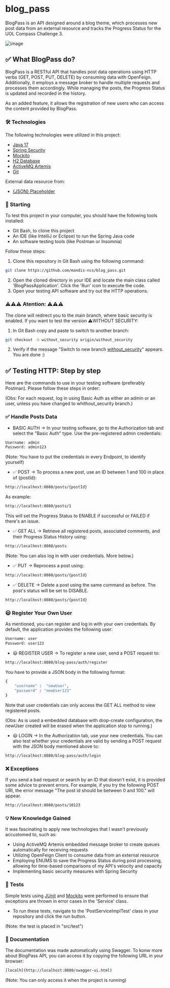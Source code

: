 # blog_pass
BlogPass is an API designed around a blog theme, which processes new post data from an external resource and tracks the Progress Status for the UOL Compass Challenge 3.

![image](https://github.com/mandis-ncs/blog_pass/assets/85968113/06286c5a-b4c2-44b0-97c3-381a8542dc06)


## ✅ What BlogPass do?
BlogPass is a RESTful API that handles post data operations using HTTP verbs (GET, POST, PUT, DELETE) by consuming data with OpenFeign. Additionally, it employs a message broker to handle multiple requests and processes them accordingly. While managing the posts, the Progress Status is updated and recorded in the history. 

As an added feature, it allows the registration of new users who can access the content provided by BlogPass.


### 🛠️ Technologies
The following technologies were utilized in this project:

* [Java 17](https://www.oracle.com/br/java/)
* [Spring Security](https://spring.io/projects/spring-security)
* [Mockito](https://site.mockito.org/)
* [H2 Database](https://www.h2database.com/html/main.html)
* [ActiveMQ Artemis](https://activemq.apache.org/components/artemis/)
* [Git](https://git-scm.com/)
  
External data resource from:
* [{JSON} Placeholder](https://jsonplaceholder.typicode.com/)

### 🚀 Starting
To test this project in your computer, you should have the following tools installed:
* Git Bash, to clone this project
* An IDE (like IntelliJ or Eclipse) to run the Spring Java code
* An software testing tools (like Postman or Insomnia)
  
Follow these steps:

1. Clone this repository in Git Bash using the following command:
```bash
git clone https://github.com/mandis-ncs/blog_pass.git
```

2. Open the cloned directory in your IDE and locate the main class called 'BlogPassApplication'. Click the 'Run' icon to execute the code.
3. Open your testing API software and try out the HTTP operations.

### ⚠️⚠️⚠️ Atention: ⚠️⚠️⚠️
The clone will redirect you to the main branch, where basic security is enabled. If you want to test the version ⚠️WITHOUT SECURITY:
1. In Git Bash copy and paste to switch to another branch:
```bash
git checkout -b without_security origin/without_security
```
2. Verify if the message "Switch to new branch [without_security](https://site.mockito.org/)" appears. You are done :)

## ✅ Testing HTTP: Step by step ##
Here are the commands to use in your testing software (preferably Postman). Please follow these steps in order:

(Obs: For each request, log in using Basic Auth as either an admin or an user, unless you have changed to whithout_security branch.)

### ✅ Handle Posts Data ###
* BASIC AUTH ->
In your testing software, go to the Authorization tab and select the "Basic Auth" type. Use the pre-registered admin credentials:
```bash
Username: admin
Password: admin123
```
(Note: You have to put the credentials in every Endpoint, to identify yourself)

* ✅ POST -> 
To process a new post, use an ID between 1 and 100 in place of {postId}:
```bash
http://localhost:8080/posts/{postId}
```
As example:
```bash
http://localhost:8080/posts/1
```
This will set the Progress Status to ENABLE if successful or FAILED if there's an issue.

* ✅ GET ALL -> 
Retrieve all registered posts, associated comments, and their Progress Status History using:
```bash
http://localhost:8080/posts
```
(Note: You can also log in with user credentials. More below.)


* ✅ PUT -> 
Reprocess a post using:
```bash
http://localhost:8080/posts/{postId}
```

* ✅ DELETE ->
Delete a post using the same command as before. The post's status will be set to DISABLE.
```bash
http://localhost:8080/posts/{postId}
```
### 😃 Register Your Own User ###
As mentioned, you can register and log in with your own credentials. By default, the application provides the following user:
```bash
Username: user
Password: user123
```

* 😃 REGISTER USER -> 
To register a new user, send a POST request to:
```bash
http://localhost:8080/blog-pass/auth/register
```

You have to provide a JSON body in the following format:
```bash
{
    "username" :  "newUser",
    "password" : "newUser123"
}       
```
Note that user credentials can only access the GET ALL method to view registered posts.

(Obs: As is used a embedded database with drop-create configuration, the newUser created will be erased when the application stop to running.)

* 😃 LOGIN -> 
In the Authorization tab, use your new credentials. You can also test whether your credentials are valid by sending a POST request with the JSON body mentioned above to:
```bash
http://localhost:8080/blog-pass/auth/login
```

### ❌ Exceptions
If you send a bad request or search by an ID that doesn't exist, it is provided some advice to prevent errors. For example, if you try the following POST URI, the error message "The post id should be between 0 and 100." will appear.

```bash
http://localhost:8080/posts/10123
```

### 💡 New Knowledge Gained ###
It was fascinating to apply new technologies that I wasn't previously accustomed to, such as:

* Using ActiveMQ Artemis embedded message broker to create queues automatically for receiving requests
* Utilizing OpenFeign Client to consume data from an external resource
* Employing ENUMS to save the Progress Status during post processing, allowing for time-based comparisons of my API's velocity and capacity
* Implementing basic security measures with Spring Security

### 🧪 Tests
Simple tests using [JUnit](https://junit.org/junit5/) and [Mockito](https://site.mockito.org/) were performed to ensure that exceptions are thrown in error cases in the 'Service' class.
* To run these tests, navigate to the 'PostServiceImplTest' class in your repository and click the run button.

(Note: the test is placed in "src/test")

### 📄 Documentation
The documentation was made automatically using Swagger.
To konw more about BlogPass API, you can access it by copying the following URL in your browser:
```bash
[localh](http://localhost:8080/swagger-ui.html)
```

(Note: You can only access it when the project is running)
